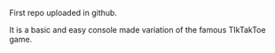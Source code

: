 First repo uploaded in github.

It is a basic and easy console made variation of the famous TIkTakToe game.
